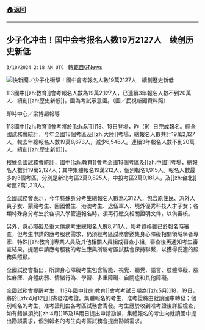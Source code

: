 ###  [:house:返回](README.md)
---


## 少子化冲击！国中会考报名人数19万2127人　续创历史新低
`3/10/2024 2:18 AM UTC ` [轉載自GNews](https://gnews.org/articles/2380864)

![快新聞／少子化衝擊！國中會考報名人數19萬2127人　續創歷史新低](https://cdn.ftvnews.com.tw/manasystem/FileData/News/31e53ebf-9d33-45cd-b1ec-04ac2e311cb3.jpg "快新聞／少子化衝擊！國中會考報名人數19萬2127人　續創歷史新低")

113國中[[zh:教育]]會考報名人數為19萬2,127人，已連續3年報名人數不到20萬人、續創[[zh:歷史新低]]。圖為考試示意圖。（圖／民視新聞資料照）

即時中心／梁博超報導

113國中[[zh:教育]]會考將於[[zh:5月]]18、19日登場，昨（9）日完成報名。經全國試務會統計，今年全國18個考區及[[zh:大陸]]考場，總報名人數共計19萬2,127人，較去年總報名人數19萬8,673人，減少6,546人。連續3年報名人數不到20萬人，續創[[zh:歷史新低]]。

根據全國試務會統計，國中[[zh:教育]]會考全國18個考區及[[zh:中國]]考場，總報名人數計19萬2,127人；其中集體報名19萬212人，個別報名1,915人。報名人數最多的3個考區，分別是新北考區2萬9,825人，中投考區2萬9,181人，及[[zh:台北]]考區2萬1,311人。

全國試務會表示，今年特殊身分考生總報名人數為7,312人，包含原住民、派外人員子女、蒙藏考生、回國僑生、港澳考生、退伍軍人、境外優秀科技人才子女；各類特殊身分考生於各項入學管道報名時，須再行繳交相關證明文件，以供審核。

另外，身心障礙及重大傷病考生總報名人數8,711人，報考資格雖已於報名時審查，但考生申請的應考服務需求，仍須經考區試務會邀集身心障礙相關領域學者專家、特殊[[zh:教育]]專業人員及其他相關人員組成審查小組，審查後再通知考生審查結果，提醒申請應考服務的考生應與所屬考區試務會保持聯繫，以獲得妥適的服務與照顧。

全國試務會指出，所謂身心障礙考生包含智能、視覺、聽覺、語言、肢體障礙、腦性麻痺、身體病弱、情緒行為、學習、多重障礙、自閉症和其他障礙。

全國試務會提醒考生，113年國中[[zh:教育]]會考考試日期為[[zh:5月]]18、19日，將於[[zh:4月12日]]寄發准考證。集體報名的考生，准考證將由就讀國中轉發；個別報名的考生，准考證則由各考區試務會寄發。考生應於收到准考證後詳細檢查，如有錯誤須於[[zh:4月]]15及16兩日提出申請勘誤，集體報名的考生向就讀國中提出勘誤需求，個別報名的考生向考區試務會提出勘誤需求。
